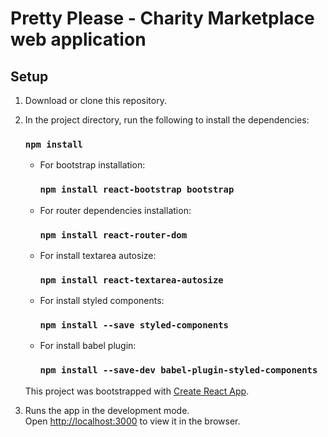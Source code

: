 # Pretty Please - Charity Marketplace web application 
## Setup

1. Download or clone this repository. <br />
2. In the project directory, run the following to install the dependencies:<br />
    
    ### `npm install`

    - For bootstrap installation: 
       ### `npm install react-bootstrap bootstrap` 

    - For router dependencies installation: 
       ### `npm install react-router-dom` 

    - For install textarea autosize:
       ### `npm install react-textarea-autosize`
    
    - For install styled components:
       ### `npm install --save styled-components`

    - For install babel plugin:
       ### `npm install --save-dev babel-plugin-styled-components`

    This project was bootstrapped with [Create React App](https://github.com/facebook/create-react-app).

3. Runs the app in the development mode.<br />
    Open [http://localhost:3000](http://localhost:3000) to view it in the browser.








